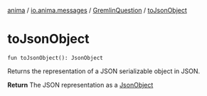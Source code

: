 [anima](../../index.md) / [io.anima.messages](../index.md) / [GremlinQuestion](index.md) / [toJsonObject](./to-json-object.md)

# toJsonObject

`fun toJsonObject(): JsonObject`

Returns the representation of a JSON serializable object in JSON.

**Return**
The JSON representation as a [JsonObject](#)

